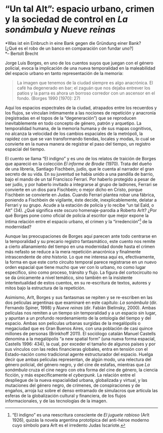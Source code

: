 ﻿# “Un tal Alt”: espacio urbano, crimen y la sociedad de control en *La sonámbula* y *Nueve reinas*

*Was ist ein Einbruch in eine Bank gegen die Gründung einer Bank?\
\[¿Qué es el robo de un banco en comparación con fundar uno?\]\
*– Bertolt Brecht

Jorge Luis Borges, en uno de los cuentos suyos que juegan con el género policial, evoca la implicación de una nueva temporalidad en la maleabilidad del espacio urbano en tanto representación de la memoria:

> La imagen que tenemos de la ciudad siempre es algo anacrónica. El café ha degenerado en bar; el zaguán que nos dejaba entrever los patios y la parra es ahora un borroso corredor con un ascensor en el fondo. (Borges 1990 \[1970\]: 27)

Aquí los espacios espectrales de la ciudad, atrapados entre los recuerdos y los flujos, se vinculan íntimamente a las nociones de repetición y anacronía (registradas en el topos de la “degeneración”) que se reproducen inevitablemente en todo concepto de género, patrón y arquetipo. La temporalidad humana, de la memoria humana y de sus mapas cognitivos, no alcanza la velocidad de los cambios espaciales de la metrópoli, la rapidez con que se van transformando tiendas, locales y modas, lo cual se convierte en la nueva manera de registrar el paso del tiempo, un registro espacial del tiempo.

El cuento se llama “El indigno” y es uno de los relatos de traición de Borges que apareció en la colección *El informe de Brodie* (1970). Trata del dueño de una librería, Santiago Fischbein, judío, que le cuenta al narrador el gran secreto de su vida. En su juventud se había unido a una pandilla de barrio, bajo el mando de un tal Francisco Ferrari. Por haberlo protegido a pesar de ser judío, y por haberlo invitado a integrarse al grupo de ladrones, Ferrari se convierte en un dios para Fischbein; o mejor dicho en Cristo, porque Fischbein se convierte en Judas. Cuando Ferrari plantea robar una fábrica, poniendo a Fischbein de vigilante, éste decide, inexplicablemente, delatar a Ferrari y su grupo. Acude a la estación de policía y lo recibe “un tal Eald, o Alt” (34). ¿Qué significa este oscuro homenaje-parodia a Roberto Arlt? ¿Por qué Borges pone como oficial de policía al escritor que mejor expone la íntima relación entre el espacio urbano, el crimen y la “irredención”[^1] de la modernidad?

Aunque las preocupaciones de Borges aquí parecen ante todo centrarse en la temporalidad y su precario registro fantasmático, este cuento nos remite a cierto allanamiento del tiempo en una modernidad donde hasta el crimen más nefasto se reduce a la mera repetición anacrónica y finalmente intrascendente de *otra historia*. Lo que me interesa aquí es, efectivamente, la forma en que este corto circuito temporal parece registrarse en un nuevo orden espacial que tiene mucho que ver con lo urbano, no como lugar específico, sino como proceso, tránsito y flujo. La figura del cortocircuito no se da únicamente a nivel temático, sino también en la insistente intertextualidad de estos cuentos, en su re-escritura de textos, autores y mitos bajo la estructura de la repetición.

Asimismo, Arlt, Borges y sus fantasmas se repiten y se re-escriben en las dos películas argentinas que examinaré en este capítulo: *La sonámbula* (dir. Fernando Spiner, 1998) y *Nueve reinas* (dir. Fabián Bielinsky, 2000). Ambas películas nos remiten a un tiempo sin temporalidad y a un espacio sin lugar, y apuntan a un profundo reordenamiento de la ontología del tiempo y del espacio. Ambas son películas urbanas surgidas de la megalópolis o megaciudad que es Gran Buenos Aires, con una población de casi quince millones de personas (Brinkhoff 2011). El sociólogo catalán Manuel Castells denomina a la megalópolis “a new spatial form” (una nueva forma espacial, Castells 1996: 434), la cual, por exceder el tamaño de algunos países y por sus vínculos con las redes financieras globales, entra en tensión con el Estado-nación como tradicional agente estructurador del espacio. Huelga decir que ambas películas representan, de algún modo, una relectura del género policial, del género negro, y del cine de estafas, mientras que *La sonámbula* cruza el cine negro con otra forma del cine de género, la ciencia ficción, y más específicamente el *cyberpunk*. La relación entre el despliegue de la nueva espacialidad urbana, globalizada y virtual, y las mutaciones del género negro, de crímenes, de conspiraciones y de engaños, arroja luz sobre el denso entramado de simulacros que articula las esferas de la globalización cultural y financiera, de los flujos informacionales, y de las tecnologías de la imagen.

[^1]: “El indigno” es una reescritura consciente de *El juguete rabioso* (Arlt 1926), quizás la novela argentina prototípica del anti-héroe moderno cuyo símbolo para Arlt es el irredento Judas Iscariote.

